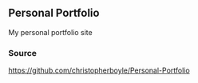 ## Personal Portfolio
My personal portfolio site

### Source
https://github.com/christopherboyle/Personal-Portfolio
